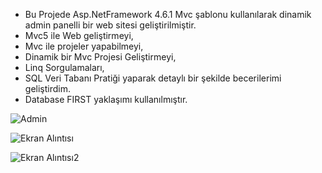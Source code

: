 - Bu Projede Asp.NetFramework 4.6.1 Mvc şablonu kullanılarak dinamik admin panelli bir web sitesi geliştirilmiştir.
- Mvc5 ile Web geliştirmeyi,
- Mvc ile projeler yapabilmeyi,
- Dinamik bir Mvc Projesi Geliştirmeyi,
- Linq Sorgulamaları,
- SQL Veri Tabanı Pratiği yaparak detaylı bir şekilde becerilerimi geliştirdim.
- Database FIRST yaklaşımı kullanılmıştır.

  
![Admin](https://github.com/BurakAltay863/MvcCv/assets/73258724/6110a863-1b71-4533-b5b8-1706355014bd)

![Ekran Alıntısı](https://github.com/BurakAltay863/MvcCv/assets/73258724/e33171f5-e12c-41a1-985f-70cdaf2dd65c)

![Ekran Alıntısı2](https://github.com/BurakAltay863/MvcCv/assets/73258724/5ec4fd22-b48e-4222-b2bf-5b1acd71b6bf)
